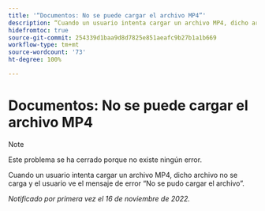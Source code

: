 ```yaml
---
title: '“Documentos: No se puede cargar el archivo MP4”'
description: “Cuando un usuario intenta cargar un archivo MP4, dicho archivo no se carga y el usuario ve el mensaje de error ‘No se pudo cargar el archivo’”.
hidefromtoc: true
source-git-commit: 254339d1baa9d8d7825e851aeafc9b27b1a1b669
workflow-type: tm+mt
source-wordcount: '73'
ht-degree: 100%

---
```



# Documentos: No se puede cargar el archivo MP4

>[!NOTE]
>
>Este problema se ha cerrado porque no existe ningún error.

Cuando un usuario intenta cargar un archivo MP4, dicho archivo no se carga y el usuario ve el mensaje de error “No se pudo cargar el archivo”.

_Notificado por primera vez el 16 de noviembre de 2022._

